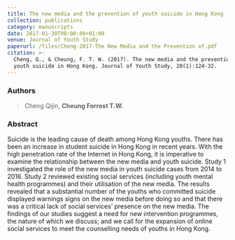 ```yaml
---
title: The new media and the prevention of youth suicide in Hong Kong (In Chinese)
collection: publications
category: manuscripts
date: 2017-01-30T00:00:00+01:00
venue: Journal of Youth Study
paperurl: /files/Cheng-2017-The New Media and the Prevention of.pdf
citation: >-
  Cheng, Q., & Cheung, F. T. W. (2017). The new media and the prevention of
  youth suicide in Hong Kong. Journal of Youth Study, 20(1):124-32.
---
```

### Authors

> Cheng Qijin, **Cheung Forrest T.W.**

### Abstract

Suicide is the leading cause of death among Hong Kong youths. There has been an increase in student suicide in Hong Kong in recent years. With the high penetration rate of the Internet in Hong Kong, it is imperative to examine the relationship between the new media and youth suicide. Study 1 investigated the role of the new media in youth suicide cases from 2014 to 2016. Study 2 reviewed existing social services (including youth mental health programmes) and their utilisation of the new media. The results revealed that a substantial number of the youths who committed suicide displayed warnings signs on the new media before doing so and that there was a critical lack of social services’ presence on the new media. The findings of our studies suggest a need for new intervention programmes, the nature of which we discuss; and we call for the expansion of online social services to meet the counselling needs of youths in Hong Kong.